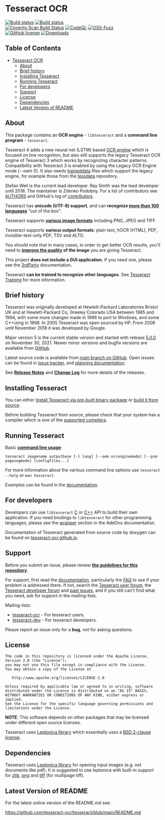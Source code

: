 # Tesseract OCR

[![Build status](https://ci.appveyor.com/api/projects/status/miah0ikfsf0j3819/branch/master?svg=true)](https://ci.appveyor.com/project/zdenop/tesseract/)
[![Build status](https://github.com/tesseract-ocr/tesseract/actions/workflows/sw.yml/badge.svg)](https://github.com/tesseract-ocr/tesseract/actions/workflows/sw.yml)\
[![Coverity Scan Build Status](https://scan.coverity.com/projects/tesseract-ocr/badge.svg)](https://scan.coverity.com/projects/tesseract-ocr)
[![CodeQL](https://github.com/tesseract-ocr/tesseract/workflows/CodeQL/badge.svg)](https://github.com/tesseract-ocr/tesseract/security/code-scanning)
[![OSS-Fuzz](https://img.shields.io/badge/oss--fuzz-fuzzing-brightgreen)](https://bugs.chromium.org/p/oss-fuzz/issues/list?sort=-opened&can=2&q=proj:tesseract-ocr)
\
[![GitHub license](https://img.shields.io/badge/license-Apache--2.0-blue.svg)](https://raw.githubusercontent.com/tesseract-ocr/tesseract/main/LICENSE)
[![Downloads](https://img.shields.io/badge/download-all%20releases-brightgreen.svg)](https://github.com/tesseract-ocr/tesseract/releases/)

## Table of Contents

* [Tesseract OCR](#tesseract-ocr)
  * [About](#about)
  * [Brief history](#brief-history)
  * [Installing Tesseract](#installing-tesseract)
  * [Running Tesseract](#running-tesseract)
  * [For developers](#for-developers)
  * [Support](#support)
  * [License](#license)
  * [Dependencies](#dependencies)
  * [Latest Version of README](#latest-version-of-readme)

## About

This package contains an **OCR engine** - `libtesseract` and a **command line program** - `tesseract`.

Tesseract 4 adds a new neural net (LSTM) based [OCR engine](https://en.wikipedia.org/wiki/Optical_character_recognition) which is focused on line recognition, but also still supports the legacy Tesseract OCR engine of Tesseract 3 which works by recognizing character patterns. Compatibility with Tesseract 3 is enabled by using the Legacy OCR Engine mode (--oem 0).
It also needs [traineddata](https://tesseract-ocr.github.io/tessdoc/Data-Files.html) files which support the legacy engine, for example those from the [tessdata](https://github.com/tesseract-ocr/tessdata) repository.

Stefan Weil is the current lead developer. Ray Smith was the lead developer until 2018. The maintainer is Zdenko Podobny. For a list of contributors see [AUTHORS](https://github.com/tesseract-ocr/tesseract/blob/main/AUTHORS)
and GitHub's log of [contributors](https://github.com/tesseract-ocr/tesseract/graphs/contributors).

Tesseract has **unicode (UTF-8) support**, and can **recognize [more than 100 languages](https://tesseract-ocr.github.io/tessdoc/Data-Files-in-different-versions.html)** "out of the box".

Tesseract supports **[various image formats](https://tesseract-ocr.github.io/tessdoc/InputFormats)** including PNG, JPEG and TIFF.

Tesseract supports **various output formats**: plain text, hOCR (HTML), PDF, invisible-text-only PDF, TSV and ALTO.

You should note that in many cases, in order to get better OCR results, you'll need to **[improve the quality](https://tesseract-ocr.github.io/tessdoc/ImproveQuality.html) of the image** you are giving Tesseract.

This project **does not include a GUI application**. If you need one, please see the [3rdParty](https://tesseract-ocr.github.io/tessdoc/User-Projects-%E2%80%93-3rdParty.html) documentation.

Tesseract **can be trained to recognize other languages**.
See [Tesseract Training](https://tesseract-ocr.github.io/tessdoc/Training-Tesseract.html) for more information.

## Brief history

Tesseract was originally developed at Hewlett-Packard Laboratories Bristol UK and at Hewlett-Packard Co, Greeley Colorado USA between 1985 and 1994, with some more changes made in 1996 to port to Windows, and some C++izing in 1998. In 2005 Tesseract was open sourced by HP. From 2006 until November 2018 it was developed by Google.

Major version 5 is the current stable version and started with release
[5.0.0](https://github.com/tesseract-ocr/tesseract/releases/tag/5.0.0) on November 30, 2021. Newer minor versions and bugfix versions are available from
[GitHub](https://github.com/tesseract-ocr/tesseract/releases/).

Latest source code is available from [main branch on GitHub](https://github.com/tesseract-ocr/tesseract/tree/main).
Open issues can be found in [issue tracker](https://github.com/tesseract-ocr/tesseract/issues),
and [planning documentation](https://tesseract-ocr.github.io/tessdoc/Planning.html).

See **[Release Notes](https://tesseract-ocr.github.io/tessdoc/ReleaseNotes.html)**
and **[Change Log](https://github.com/tesseract-ocr/tesseract/blob/main/ChangeLog)** for more details of the releases.

## Installing Tesseract

You can either [Install Tesseract via pre-built binary package](https://tesseract-ocr.github.io/tessdoc/Installation.html)
or [build it from source](https://tesseract-ocr.github.io/tessdoc/Compiling.html).

Before building Tesseract from source, please check that your system has a compiler which is one of the [supported compilers](https://tesseract-ocr.github.io/tessdoc/supported-compilers.html).

## Running Tesseract

Basic **[command line usage](https://tesseract-ocr.github.io/tessdoc/Command-Line-Usage.html)**:

    tesseract imagename outputbase [-l lang] [--oem ocrenginemode] [--psm pagesegmode] [configfiles...]

For more information about the various command line options use `tesseract --help` or `man tesseract`.

Examples can be found in the [documentation](https://tesseract-ocr.github.io/tessdoc/Command-Line-Usage.html#simplest-invocation-to-ocr-an-image).

## For developers

Developers can use `libtesseract` [C](https://github.com/tesseract-ocr/tesseract/blob/main/include/tesseract/capi.h) or
[C++](https://github.com/tesseract-ocr/tesseract/blob/main/include/tesseract/baseapi.h) API to build their own application. If you need bindings to `libtesseract` for other programming languages, please see the
[wrapper](https://tesseract-ocr.github.io/tessdoc/AddOns.html#tesseract-wrappers) section in the AddOns documentation.

Documentation of Tesseract generated from source code by doxygen can be found on [tesseract-ocr.github.io](https://tesseract-ocr.github.io/).

## Support

Before you submit an issue, please review **[the guidelines for this repository](https://github.com/tesseract-ocr/tesseract/blob/main/CONTRIBUTING.md)**.

For support, first read the [documentation](https://tesseract-ocr.github.io/tessdoc/),
particularly the [FAQ](https://tesseract-ocr.github.io/tessdoc/FAQ.html) to see if your problem is addressed there.
If not, search the [Tesseract user forum](https://groups.google.com/g/tesseract-ocr), the [Tesseract developer forum](https://groups.google.com/g/tesseract-dev) and [past issues](https://github.com/tesseract-ocr/tesseract/issues), and if you still can't find what you need, ask for support in the mailing-lists.

Mailing-lists:

* [tesseract-ocr](https://groups.google.com/g/tesseract-ocr) - For tesseract users.
* [tesseract-dev](https://groups.google.com/g/tesseract-dev) - For tesseract developers.

Please report an issue only for a **bug**, not for asking questions.

## License

    The code in this repository is licensed under the Apache License, Version 2.0 (the "License");
    you may not use this file except in compliance with the License.
    You may obtain a copy of the License at

       http://www.apache.org/licenses/LICENSE-2.0

    Unless required by applicable law or agreed to in writing, software
    distributed under the License is distributed on an "AS IS" BASIS,
    WITHOUT WARRANTIES OR CONDITIONS OF ANY KIND, either express or implied.
    See the License for the specific language governing permissions and
    limitations under the License.

**NOTE**: This software depends on other packages that may be licensed under different open source licenses.

Tesseract uses [Leptonica library](http://leptonica.com/) which essentially
uses a [BSD 2-clause license](http://leptonica.com/about-the-license.html).

## Dependencies

Tesseract uses [Leptonica library](https://github.com/DanBloomberg/leptonica)
for opening input images (e.g. not documents like pdf).
It is suggested to use leptonica with built-in support for [zlib](https://zlib.net),
[png](https://sourceforge.net/projects/libpng) and
[tiff](http://www.simplesystems.org/libtiff) (for multipage tiff).

## Latest Version of README

For the latest online version of the README.md see:

<https://github.com/tesseract-ocr/tesseract/blob/main/README.md>
